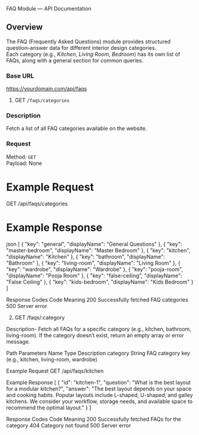 FAQ Module — API Documentation

##  Overview
The FAQ (Frequently Asked Questions) module provides structured question–answer data for different interior design categories.  
Each category (e.g., *Kitchen*, *Living Room*, *Bedroom*) has its own list of FAQs, along with a general section for common queries.

###  Base URL
https://yourdomain.com/api/faqs

1. GET `/faqs/categories`

### Description
Fetch a list of all FAQ categories available on the website.

### Request
Method: `GET`  
Payload: None


# Example Request
GET /api/faqs/categories


# Example Response
json
[
  { "key": "general", "displayName": "General Questions" },
  { "key": "master-bedroom", "displayName": "Master Bedroom" },
  { "key": "kitchen", "displayName": "Kitchen" },
  { "key": "bathroom", "displayName": "Bathroom" },
  { "key": "living-room", "displayName": "Living Room" },
  { "key": "wardrobe", "displayName": "Wardrobe" },
  { "key": "pooja-room", "displayName": "Pooja Room" },
  { "key": "false-ceiling", "displayName": "False Ceiling" },
  { "key": "kids-bedroom", "displayName": "Kids Bedroom" }
]


Response Codes
Code	 Meaning
200	     Successfully fetched FAQ categories
500	     Server error







2. GET /faqs/:category


Description-
Fetch all FAQs for a specific category (e.g., kitchen, bathroom, living-room).
If the category doesn’t exist, return an empty array or error message.

Path Parameters
Name	    Type		Description
category	String		FAQ category key (e.g., kitchen, living-room, wardrobe)


Example Request
GET /api/faqs/kitchen


Example Response
[
  {
    "id": "kitchen-1",
    "question": "What is the best layout for a modular kitchen?",
    "answer": "The best layout depends on your space and cooking habits. Popular layouts include L-shaped, U-shaped, and galley kitchens. We consider your workflow, storage needs, and available space to recommend the optimal layout."
  }
]

Response Codes
Code	 Meaning
200	     Successfully fetched FAQs for the category
404	     Category not found
500	     Server error